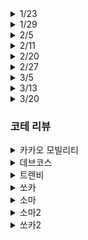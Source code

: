 <details> 
<summary>1/23</summary>

### 공통 문제

- [거리두기 확인하기](https://programmers.co.kr/learn/courses/30/lessons/81302) : O
- [N-Qeen](https://programmers.co.kr/learn/courses/30/lessons/12952) : 정확도 72.7(테스트 9, 10, 11 시간초과)
- [문자열 압축](https://programmers.co.kr/learn/courses/30/lessons/60057) : O

### 개인 문제

- [광고 삽입](https://programmers.co.kr/learn/courses/30/lessons/72414) : 시도 해봤으나 틀림, 답안 확인
- [디스크 컨트롤러](https://programmers.co.kr/learn/courses/30/lessons/42627) : 답안 확인

</details>

<details> 
<summary>1/29</summary>

### 공통 문제

- [조이스틱](https://programmers.co.kr/learn/courses/30/lessons/42860) : 정확도 74.1(테스트 13, 18, 22, 23, 24, 25, 27 실패)
- [수식 최대화](https://programmers.co.kr/learn/courses/30/lessons/67257) : O
- [더 맵게](https://programmers.co.kr/learn/courses/30/lessons/42626) : O

### 개인 문제

- [순위 검색](https://programmers.co.kr/learn/courses/30/lessons/72412) : 정확도 100 효율성 0
- [메뉴 리뉴얼](https://programmers.co.kr/learn/courses/30/lessons/72411?) : O

</details>

<details> 
<summary>2/5</summary>

### 공통 문제

- [주차 요금 계산](https://programmers.co.kr/learn/courses/30/lessons/92341) : O
- [프린터](https://programmers.co.kr/learn/courses/30/lessons/42587) : 정확도 95% (테스트 7 실패, 겁나게 어렵게 품)
- [house-robber-ii](https://leetcode.com/problems/house-robber-ii/) : O

### 개인 문제

</details>

<details> 
<summary>2/11</summary>

### 공통 문제

- [뉴스 클러스터링](https://www.acmicpc.net/problem/20542) : 시간초과
- [받아쓰기](https://programmers.co.kr/learn/courses/30/lessons/17677) : O
- [보석쇼핑](https://programmers.co.kr/learn/courses/30/lessons/67258) : 답안 확인

### 개인 문제

</details>

<details> 
<summary>2/20</summary>

### 공통 문제

- [불량 사용자](https://programmers.co.kr/learn/courses/30/lessons/64064) : X
- [징검다리 건너기](https://programmers.co.kr/learn/courses/30/lessons/64062) : X
- [크레인 인형](https://programmers.co.kr/learn/courses/30/lessons/67258) : O
- [튜플](https://programmers.co.kr/learn/courses/30/lessons/64065) : O
- [호텔 방 배정](https://programmers.co.kr/learn/courses/30/lessons/67258) : X

### 개인 문제

</details>

<details> 
<summary>2/27</summary>

### 공통 문제

- [숫자 문자열과 영단어](https://programmers.co.kr/learn/courses/30/lessons/81301) : O - 문자열 처리
- [표 편집](https://programmers.co.kr/learn/courses/30/lessons/81303) : X X - LinkedList 구현
- [미로 탈출](https://programmers.co.kr/learn/courses/30/lessons/81304) : X - 다익스트라
- [시험장 나누기](https://programmers.co.kr/learn/courses/30/lessons/81305) : X X - dp, 파라메트릭

### 개인 문제

</details>

<details> 
<summary>3/5</summary>

### 공통 문제

- [오픈채팅방](https://programmers.co.kr/learn/courses/30/lessons/42888) : O
- [실패율](https://programmers.co.kr/learn/courses/30/lessons/42889) : O
- [후보키](https://programmers.co.kr/learn/courses/30/lessons/42890) : O
- [무지의 먹방 라이브](https://programmers.co.kr/learn/courses/30/lessons/42891) : X X (46점)
- [길 찾기](https://programmers.co.kr/learn/courses/30/lessons/42892) : X
- [매칭 점수](https://programmers.co.kr/learn/courses/30/lessons/42893) : X
- [블록 게임](https://programmers.co.kr/learn/courses/30/lessons/42894) : X

### 개인 문제

</details>

<details> 
<summary>3/13</summary>

### 공통 문제

- [최단 경로](https://www.acmicpc.net/problem/1753) : O
- [132Pattern](https://leetcode.com/problems/132-pattern/) : 답안확인
- [가장 높은 탑 쌓기](https://www.acmicpc.net/problem/2655) : X

### 개인 문제

</details>

<details> 
<summary>3/20</summary>

### 공통 문제

- [방문 길이](https://programmers.co.kr/learn/courses/30/lessons/49994) : O
- [벽 부수고 이동하기](https://www.acmicpc.net/problem/2206) : O
- [01타일](https://www.acmicpc.net/problem/1904) : O

### 개인 문제

</details>

### 코테 리뷰

<details>
<summary>카카오 모빌리티</summary>

- 문자열 처리 문제 O: 30분 정도 품
- 그래프 문제 O X: 그래프가 익숙치 않아서 시간을 허비, 최적화를 못함
- ?? X: 굉장히 어렵게 생각했음. 최적화에 꽂혀서 오히려 너무 복잡하게 품 -> 일단 완전탐색을 하기로 했다면 최대한 간단히 일단 구현해보기

- 최종 리뷰 : 가장 어려워보이는 문제는 딱 한 문제를 아예 남겨둔 상태에서 나머지 문제를 최적화까지 완료하자. 괜히 마지막 문제 건드렸다가 전 문제 최적화도 못하고 마지막 문제도 못푼다....
</details>

<details>
<summary>데브코스</summary>

- 그리디 문제 O: 디테일이 조금 복잡해서 케이스 한두개씩 통과 못하던거 겨우 통과
- 구현 문제 O: 스택 사용하면서, 문자열 처리 통과
- 그래프 문제 X: 중도 포기!

- 최종 리뷰 : 한 문제 포기하긴 했지만 나머지 두 문제는 디테일만 잘 잡아주면 평이했음
</details>

<details>
<summary>트렌비</summary>

- 문자열 처리 O: 평이함.
- 정렬 문제 O O: 평이함, 효율성까지 검사하므로 우선순위큐 사용했음
- ?? 문제 X: 그리디는 아니라고 판단하고 완전탐색으로 생각했는데, 너무 복잡해져서 못 품

- 최종 리뷰 : 뭔가 비슷한 문제들을 계속 못 푸는 것같은 기분이 듦....
</details>

<details>
<summary>쏘카</summary>

- ?? X: 정확도 45% 최적화를 하지 못해 약 절반이 시간초과가 남.
- ?? X: 정확도 50%, dfs라고 판단하고 풀었지만 반례가 있었다. {10, 50, 40, 30, 20}

- 최종 리뷰 : 5시간동안 2문제였고, 문제가 둘 다 체감상 너무 어려워서 체력적으로 많이 힘들었다.
</details>

<details>
<summary>소마</summary>

- 최종 리뷰 : 2시간동안 알고리즘 6문제 + SQL 1문제 + web 1문제...너무 시간이 없었다. 겨우 3문제만 케이스 통과했으나 채점 결과는 알려주지 않았다. 처음으로 자동완성 기능을 끄고 시험 본 경험으로 생각해야겠다.
</details>

<details>
<summary>소마2</summary>

- ?? X: 조합 + 브루트 포스로 풀었다. n = 16이므로 케이스 개수는 괜찮지만 각 케이스에서 답을 도출할 때 연산이 손님 수 \* 조합 크기였어서 시간 초과가 났을지도 모른다.
- ?? X: union + find 구현 후 각 순차 탐색하여 학생의 점수를 채우고 다시 순차 탐색하여 최종 평균을 냄. 이것도 최적화가 덜 된 것 같다.

- 최종 리뷰 : 2시간 동안 알고리즘 3문제 + SQL 1문제 + web 1문제, SQL 1문제까지 합쳐 3솔...?일 지 잘 모르겠다.
</details>

<details>
<summary>쏘카2</summary>

- ?? X: 이미 거친 노드를 다시 갈 수 있는 가정 하에 그래프 탐색을 했는데 k 값이 커질수록 기하급수적으로 케이스가 늘어나 시간초과 발생 최적화 못하고 정확도 50에서 끝남.
- ?? X: 처음에 파라메트릭인 줄 알고 풀다가 케이스 수가 매우 적어서 순열 브루트포스로 풀었다.

- 최종 리뷰 : 2문제 중 1솔
</details>

